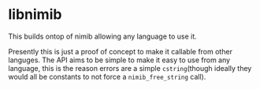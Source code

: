 # libnimib

This builds ontop of nimib allowing any language to use it.

Presently this is just a proof of concept to make it callable from other
languges. The API aims to be simple to make it easy to use from any language,
this is the reason errors are a simple `cstring`(though ideally they would all
be constants to not force a `nimib_free_string` call).
